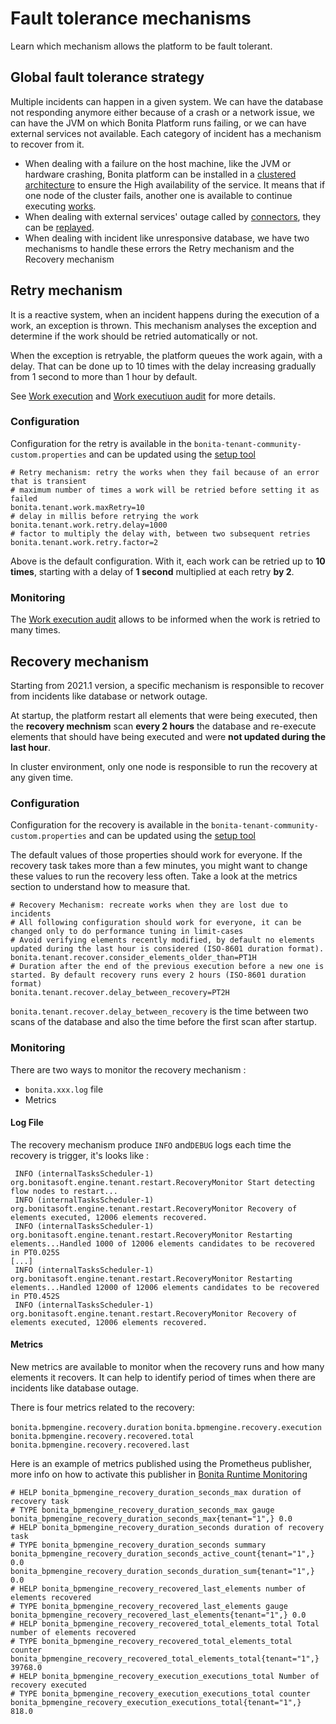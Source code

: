 # Fault tolerance mechanisms

Learn which mechanism allows the platform to be fault tolerant. 

## Global fault tolerance strategy

Multiple incidents can happen in a given system. We can have the database not responding anymore either because of a crash or 
a network issue, we can have the JVM on which Bonita Platform runs failing, or we can have external services not available. Each category of incident has a mechanism to recover from it.

* When dealing with a failure on the host machine, like the JVM or hardware crashing, Bonita platform can be installed in a
[clustered architecture](overview-of-bonita-bpm-in-a-cluster.md) to ensure the High availability of the service. 
It means that if one node of the cluster fails, another one is available to continue executing [works](work-execution.md).
* When dealing with external services' outage called by [connectors](connectors-overview.md), they can be [replayed](tasks.md). 
* When dealing with incident like unresponsive database, we have two mechanisms to handle these errors the Retry mechanism and 
the Recovery mechanism 

## Retry mechanism

It is a reactive system, when an incident happens during the execution of a work, an exception is thrown. This mechanism
analyses the exception and determine if the work should be retried automatically or not.

When the exception is retryable, the platform queues the work again, with a delay. That can be done up to 10 times
with the delay increasing gradually from 1 second to more than 1 hour by default.
 
See [Work execution](work-execution.md) and [Work executiuon audit](work-execution-audit.md) for more details.
 

### Configuration

Configuration for the retry is available in the `bonita-tenant-community-custom.properties` and can be updated using the
[setup tool](BonitaBPM_platform_setup.md)

```properties
# Retry mechanism: retry the works when they fail because of an error that is transient
# maximum number of times a work will be retried before setting it as failed
bonita.tenant.work.maxRetry=10
# delay in millis before retrying the work
bonita.tenant.work.retry.delay=1000
# factor to multiply the delay with, between two subsequent retries
bonita.tenant.work.retry.factor=2
```

Above is the default configuration. With it, each work can be retried up to **10 times**, starting with a delay of **1 second** 
multiplied at each retry **by 2**.

### Monitoring

The [Work execution audit](work-execution-audit.md) allows to be informed when the work is retried to many times.

## Recovery mechanism

Starting from 2021.1 version, a specific mechanism is responsible to recover from incidents like database or network outage.

At startup, the platform restart all elements that were being executed, then the **recovery mechnism** scan **every 2 hours** 
the database and re-execute elements that should have being executed and were **not updated during the last hour**.

In cluster environment, only one node is responsible to run the recovery at any given time.

### Configuration


Configuration for the recovery is available in the `bonita-tenant-community-custom.properties` and can be updated using the
[setup tool](BonitaBPM_platform_setup.md)

The default values of those properties should work for everyone. If the recovery task takes more than a few minutes, 
you might want to change these values to run the recovery less often. Take a look at the metrics section to understand how
to measure that.

```properties
# Recovery Mechanism: recreate works when they are lost due to incidents
# All following configuration should work for everyone, it can be changed only to do performance tuning in limit-cases
# Avoid verifying elements recently modified, by default no elements updated during the last hour is considered (ISO-8601 duration format).
bonita.tenant.recover.consider_elements_older_than=PT1H
# Duration after the end of the previous execution before a new one is started. By default recovery runs every 2 hours (ISO-8601 duration format)
bonita.tenant.recover.delay_between_recovery=PT2H
```

`bonita.tenant.recover.delay_between_recovery` is the time between two scans of the database and also the time before the first scan after startup.



### Monitoring

There are two ways to monitor the recovery mechanism : 
  * `bonita.xxx.log` file
  * Metrics

#### Log File 

The recovery mechanism produce `INFO` and`DEBUG` logs each time the recovery is trigger, it's looks like :

 
```
 INFO (internalTasksScheduler-1) org.bonitasoft.engine.tenant.restart.RecoveryMonitor Start detecting flow nodes to restart...
 INFO (internalTasksScheduler-1) org.bonitasoft.engine.tenant.restart.RecoveryMonitor Recovery of elements executed, 12006 elements recovered.
 INFO (internalTasksScheduler-1) org.bonitasoft.engine.tenant.restart.RecoveryMonitor Restarting elements...Handled 1000 of 12006 elements candidates to be recovered in PT0.025S
[...]
 INFO (internalTasksScheduler-1) org.bonitasoft.engine.tenant.restart.RecoveryMonitor Restarting elements...Handled 12000 of 12006 elements candidates to be recovered in PT0.452S
 INFO (internalTasksScheduler-1) org.bonitasoft.engine.tenant.restart.RecoveryMonitor Recovery of elements executed, 12006 elements recovered.
```

#### Metrics

New metrics are available to monitor when the recovery runs and how many elements it recovers. It can help to identify 
period of times when there are incidents like database outage.

There is four metrics related to the recovery:

`bonita.bpmengine.recovery.duration`
`bonita.bpmengine.recovery.execution`
`bonita.bpmengine.recovery.recovered.total`
`bonita.bpmengine.recovery.recovered.last`

Here is an example of metrics published using the Prometheus publisher, more info on how to activate this publisher
 in [Bonita Runtime Monitoring](runtime-monitoring.md)
```
# HELP bonita_bpmengine_recovery_duration_seconds_max duration of recovery task
# TYPE bonita_bpmengine_recovery_duration_seconds_max gauge
bonita_bpmengine_recovery_duration_seconds_max{tenant="1",} 0.0
# HELP bonita_bpmengine_recovery_duration_seconds duration of recovery task
# TYPE bonita_bpmengine_recovery_duration_seconds summary
bonita_bpmengine_recovery_duration_seconds_active_count{tenant="1",} 0.0
bonita_bpmengine_recovery_duration_seconds_duration_sum{tenant="1",} 0.0
# HELP bonita_bpmengine_recovery_recovered_last_elements number of elements recovered
# TYPE bonita_bpmengine_recovery_recovered_last_elements gauge
bonita_bpmengine_recovery_recovered_last_elements{tenant="1",} 0.0
# HELP bonita_bpmengine_recovery_recovered_total_elements_total Total number of elements recovered
# TYPE bonita_bpmengine_recovery_recovered_total_elements_total counter
bonita_bpmengine_recovery_recovered_total_elements_total{tenant="1",} 39768.0
# HELP bonita_bpmengine_recovery_execution_executions_total Number of recovery executed
# TYPE bonita_bpmengine_recovery_execution_executions_total counter
bonita_bpmengine_recovery_execution_executions_total{tenant="1",} 818.0
```
